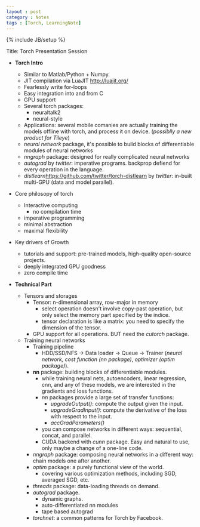 ```yaml
---
layout : post
category : Notes
tags : [Torch, LearningNote]
---
```


{% include JB/setup %}

Title: Torch Presentation Session

- **Torch Intro**
    + Similar to Matlab/Python + Numpy.
    + JIT compilation via LuaJIT <http://luajit.org/>
    + Fearlessly write for-loops
    + Easy integration into and from C
    + GPU support
    + Several torch packages:
        * neuraltalk2
        * neural-style
    + Applications: several mobile comanies are actually training the models offline with torch, and process it on device. (*possiblly a new product for Tileye*)
    + *neural network* package, it's possible to build blocks of differentiable modules of neural networks
    + *nngraph* package: designed for really complicated neural networks
    + *autograd* by *twitter*: imperative programs. backprop defiend for every operation in the language.
    + *distlearn*<https://github.com/twitter/torch-distlearn> by *twitter*: in-built multi-GPU (data and model parallel).
- Core philosopy of torch
    + Interactive computing
        * no compilation time
    + imperative programming
    + minimal abstraction
    + maximal flexibility
- Key drivers of Growth
    + tutorials and support: pre-trained models, high-quality open-source projects.
    + deeply integrated GPU goodness
    + zero compile time
    
- **Technical Part**
    + Tensors and storages
        * Tensor: n-dimensional array, row-major in memory
            - select operation doesn't involve copy-past operation, but only select the memory part specified by the indice.
            - tensor declaration is like a matrix: you need to specify the dimension of the tensor.
        * GPU support for all operations. BUT need the *cutorch* package.
    + Training neural networks
        * Training pipeline
            - HDD/SSD/NFS -> Data loader -> Queue -> Trainer (*neural network, cost function (nn package)*, *optimizer (optim package)*).
        * **nn** package: building blocks of differentiable modules.
            - while training neural nets, autoencoders, linear regression, cnn, and any of these models, we are interested in the gradients and loss functions.
            - *nn* packages provide a large set of transfer functions: 
                + *upgradeOutput()*: compute the output given the input.
                + *upgradeGradInput()*: compute the derivative of the loss with respect to the input.
                + *accGradParameters()*
            - you can compose networks in different ways: sequential, concat, and parallel.
            - CUDA backend with *cunn* package. Easy and natural to use, only maybe a change of a one-line code.
        * *nngraph* package: composing neural networks in a different way: chain models one after another.
        * *optim* package: a purely functional view of the world.
            - covering various optimization methods, including SGD, averaged SGD, etc.
        * *threads* package: data-loading threads on demand.
        * *autograd* package.
            - dynamic graphs.
            - auto-differentiated nn modules
            - tape based autograd
        * *torchnet*: a common patterns for Torch by Facebook. 







